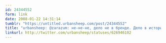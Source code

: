 ```yaml
---
id: 24344552
form: link
date: 2008-01-22 14:31:14
tumblr: "https://untitled.urbansheep.com/post/24344552"
title: "urbansheep: @zarazum: не-не-не, дело не в бренде. Дело в истории. У Бекмамбетова и Лукьяненко это есть, у МТС и Филип Моррис (и Гугл, и Кока-Колы) — нет"
linkurl: http://twitter.com/urbansheep/statuses/626946102
---
```


